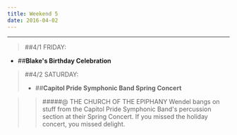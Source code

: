 ```yaml
---
title: Weekend 5
date: 2016-04-02
---
```

***
>##4/1 FRIDAY:
- ##**Blake's Birthday Celebration**

>##4/2 SATURDAY:
>- ##**Capitol Pride Symphonic Band Spring Concert**

  >>#####@ THE CHURCH OF THE EPIPHANY
  >>Wendel bangs on stuff from the Capitol Pride Symphonic Band's percussion section at their Spring Concert. If you missed the holiday concert, you missed delight.
